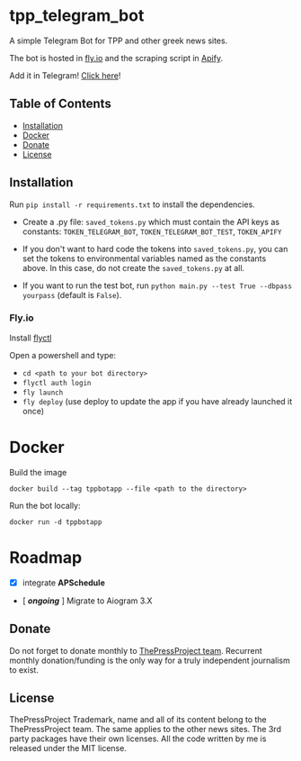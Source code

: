 # tpp_telegram_bot
A simple Telegram Bot for TPP and other greek news sites.

The bot is hosted in [fly.io](https://fly.io/) and the scraping script in [Apify](https://apify.com/).

Add it in Telegram! [Click here](https://t.me/TppgrBot)!

## Table of Contents

*   [Installation](#Installation)
*   [Docker](#Docker)
*   [Donate](#donate)
*   [License](#license)

## Installation
Run `pip install -r requirements.txt` to install the dependencies.


* Create a .py file:  `saved_tokens.py` which must contain the API keys as constants:
`TOKEN_TELEGRAM_BOT`, `TOKEN_TELEGRAM_BOT_TEST`, `TOKEN_APIFY`

* If you don't want to hard code the tokens into `saved_tokens.py`,
you can set the tokens to environmental variables named as the constants above.
In this case, do not create the `saved_tokens.py` at all.

*   If you want to run the test bot, run `python main.py --test True --dbpass yourpass` (default is `False`).


### Fly.io
Install [flyctl](https://fly.io/docs/hands-on/install-flyctl/)

Open a powershell and type:

*   `cd <path to your bot directory>`
*   ``flyctl auth login``
*   `fly launch`
*   `fly deploy` (use deploy to update the app if you have already launched it once)

# Docker

Build the image

``docker build --tag tppbotapp --file <path to the directory>``

Run the bot locally:

``docker run -d tppbotapp``

# Roadmap

* [X]  integrate **APSchedule**

* [ _**ongoing**_ ] Migrate to Aiogram 3.X



## Donate

Do not forget to donate monthly to [ThePressProject team](https://community.thepressproject.gr/?lang=en).
Recurrent monthly donation/funding is the only way for a truly independent journalism to exist.

## License

ThePressProject Trademark, name and all of its content belong to the ThePressProject team.
The same applies to the other news sites.
The 3rd party packages have their own licenses.
All the code written by me is released under the MIT license.
